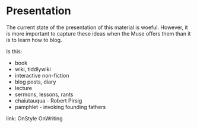 # Presentation


The current state of the presentation of this material is woeful.
However, it is more important to capture these ideas when the Muse
offers them than it is to learn how to blog.

Is this:
* book
* wiki, tiddlywiki
* interactive non-fiction
* blog posts, diary
* lecture
* sermons, lessons, rants
* chaiutauqua - Robert Pirsig
* pamphlet - invoking founding fathers

link: OnStyle OnWriting
